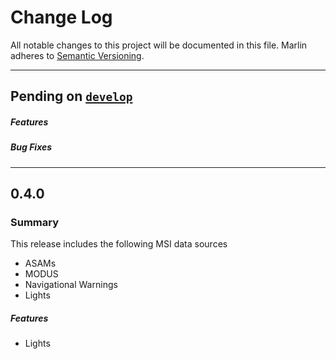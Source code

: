 # Change Log
All notable changes to this project will be documented in this file.
Marlin adheres to [Semantic Versioning](http://semver.org/).

---
## Pending on [`develop`](https://github.com/ngageoint/mage-server/tree/develop)

##### Features

##### Bug Fixes

---

## 0.4.0

### Summary
This release includes the following MSI data sources
* ASAMs
* MODUS
* Navigational Warnings
* Lights

##### Features
  * Lights
